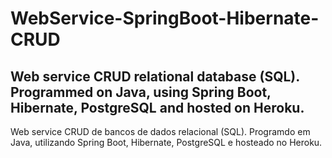 # WebService-SpringBoot-Hibernate-CRUD

Web service CRUD relational database (SQL). Programmed on Java, using Spring Boot, Hibernate, PostgreSQL and hosted on Heroku.
-------------------------------------------------------------------
Web service CRUD de bancos de dados relacional (SQL). Programdo em Java, utilizando Spring Boot, Hibernate, PostgreSQL e hosteado no Heroku.